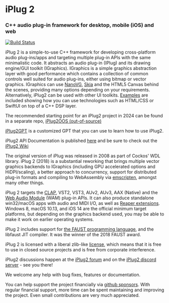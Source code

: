 # iPlug 2
### C++ audio plug-in framework for desktop, mobile (iOS) and web

[![Build Status](https://dev.azure.com/iplug2/iPlug2/_apis/build/status/iPlug2?branchName=master)](https://dev.azure.com/iplug2/iPlug2/_build/latest?definitionId=2&branchName=master)

iPlug 2 is a simple-to-use C++ framework for developing cross-platform audio plug-ins/apps and targeting multiple plug-in APIs with the same minimalistic code. It abstracts an audio plug-in (IPlug) and its drawing engine/GUI toolkit (IGraphics). IGraphics is a simple graphics abstraction layer with good performance which contains a collection of common controls well suited for audio plug-ins, either using bitmap or vector graphics. IGraphics can use [NanoVG](https://github.com/memononen/nanovg), [Skia](https://skia.org/) and the HTML5 Canvas behind the scenes, providing many options depending on your requirements. Alternatively, iPlug2 can be used with other UI toolkits. [Examples](https://github.com/iPlug2/iPlug2/tree/master/Examples) are included showing how you can use technologies such as HTML/CSS or SwiftUI on top of a C++ DSP layer.

The recommended starting point for an iPlug2 project in 2024 can be found in a separate repo, [iPlug2OOS (out-of-source)](https://github.com/iPlug2/iPlug2OOS)

[iPlug2GPT](https://chat.openai.com/g/g-doomto3Ff-iplug2gpt) is a customized GPT that you can use to learn how to use iPlug2.

iPlug2 API Documentation is published [here](https://iplug2.github.io/docs) and be sure to check out the [iPlug2 Wiki](https://github.com/iPlug2/iPlug2/wiki)

The original version of iPlug was released in 2008 as part of Cockos' WDL library. iPlug 2 (2018) is a substantial reworking that brings multiple vector graphics backends to IGraphics (including GPU accelerated options and HiDPI/scaling), a better approach to concurrency, support for distributed plug-in formats and compiling to WebAssembly via [emscripten](https://github.com/kripken/emscripten), amongst many other things.

iPlug 2 targets the [CLAP](https://github.com/free-audio/clap), VST2, VST3, AUv2, AUv3, AAX (Native) and the [Web Audio Module](https://webaudiomodules.com) (WAM) plug-in APIs. It can also produce standalone win32/macOS apps with audio and MIDI I/O, as well as [Reaper extensions](https://www.reaper.fm/sdk/plugin/plugin.php). Windows 8, macOS 10.13, and iOS 14 are the official minimum target platforms, but depending on the graphics backend used, you may be able to make it work on earlier operating systems.

iPlug 2 includes support for [the FAUST programming language](http://faust.grame.fr), and the libfaust JIT compiler. It was the winner of the 2018 FAUST award.

iPlug 2 is licensed with a liberal zlib-like [license](https://github.com/iPlug2/iPlug2/blob/master/LICENSE.txt), which means that it is free to use in closed source projects and is free from corporate interference.

iPlug2 discussions happen at the [iPlug2 forum](https://iplug2.discourse.group) and on the [iPlug2 discord server](https://discord.gg/7h9HW8N9Ke) - see you there!

We welcome any help with bug fixes, features or documentation.

You can help support the project financially via [github sponsors](https://github.com/sponsors/iplug2). With regular financial support, more time can be spent maintaining and improving the project. Even small contributions are very much appreciated.
